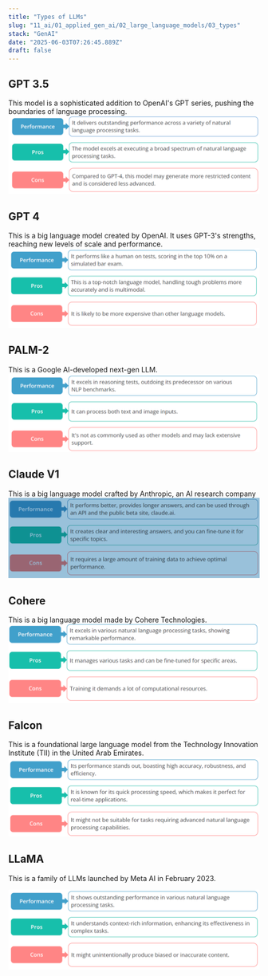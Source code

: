 ```yaml
---
title: "Types of LLMs"
slug: "11_ai/01_applied_gen_ai/02_large_language_models/03_types"
stack: "GenAI"
date: "2025-06-03T07:26:45.889Z"
draft: false
---
```



## GPT 3.5

This model is a sophisticated addition to OpenAI's GPT series, pushing the boundaries of language
processing.
![GPT-3.5](../../../../../src/images/11_ai/01_agen_ai/agi-20c.png)

## GPT 4

This is a big language model created by OpenAI. It uses GPT-3's strengths, reaching new levels of scale
and performance.
![GPT-4](../../../../../src/images/11_ai/01_agen_ai/agi-20d.png)

## PALM-2

This is a Google AI-developed next-gen LLM.
![PALM-2](../../../../../src/images/11_ai/01_agen_ai/agi-20e.png)

## Claude V1

This is a big language model crafted by Anthropic, an AI research company
![Claude V1](../../../../../src/images/11_ai/01_agen_ai/agi-20f.png)

## Cohere

This is a big language model made by Cohere Technologies.
![Cohere](../../../../../src/images/11_ai/01_agen_ai/agi-20g.png)

## Falcon

This is a foundational large language model from the Technology Innovation Institute (TII) in the United Arab Emirates.
![Falcon](../../../../../src/images/11_ai/01_agen_ai/agi-20h.png)

## LLaMA

This is a family of LLMs launched by Meta AI in February 2023.

![LLaMA](../../../../../src/images/11_ai/01_agen_ai/agi-20i.png)